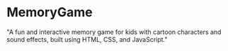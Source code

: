 # MemoryGame
 "A fun and interactive memory game for kids with cartoon characters and sound effects, built using HTML, CSS, and JavaScript."
